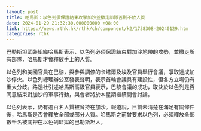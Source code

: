 ```yaml
---
layout: post
title: 哈馬斯：以色列須保證結束攻擊加沙並撤走部隊否則不放人質
date: 2024-01-29 21:32:30.000000000 +08:00
link: https://news.rthk.hk/rthk/ch/component/k2/1738308-20240129.htm
categories: rthk
---
```


巴勒斯坦武裝組織哈馬斯表示，以色列必須保證結束對加沙地帶的攻勢，並撤走所有部隊，哈馬斯才會釋放手上的人質。

以色列和美國官員在巴黎，與參與調停的卡塔爾及埃及官員舉行會議，爭取達成加沙停火。以色列總理辦公室發表聲明，表示首輪會議具有建設性，但各方立場仍有重大分歧。路透社引述哈馬斯高級官員表示，巴黎會議的成功，取決於以色列是否同意結束對加沙的軍事行動，與會者將於本星期繼續開會討論。

以色列表示，仍有逾百名人質被脅持在加沙。報道說，目前未清楚在滿足有關條件後，哈馬斯是否會釋放全部或部分人質。哈馬斯之前曾要求以色列，必須釋放全部數千名被關押在以色列監獄的巴勒斯坦人。
